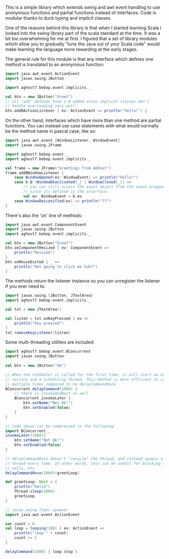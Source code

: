 This is a simple library which extends swing and awt event handling to use anonymous
functions and partial functions instead of interfaces. Code is modular thanks to duck
typing and implicit classes.

One of the reasons behind this library is that when I started learning Scala I looked
into the swing library part of the scala standard at the time. It was a bit too 
overwhelming for me at first. I figured that a set of library modules which allow you 
to gradually "tune the Java out of your Scala code" would make learning the language
more rewarding at the early stages.

The general rule for this module is that any interface which defines one method is
translated to an anonymous function:

```scala
import java.awt.event.ActionEvent
import javax.swing.JButton

import aghost7.bebop.event.implicits._

val btn = new JButton("Greet")
// all "add" methods have a B added since implicit classes don't
// handle overloading very well.
btn.addBActionListener { ev: ActionEvent => println("hello!") }
```

On the other hand, interfaces which have more than one method are partial functions.
You can instead use case statements with what would normally be the method name in 
pascal case, like so:

```scala
import java.awt.event.{WindowListener, WindowEvent}
import javax.swing.JFrame

import aghost7.bebop.event._
import aghost7.bebop.event.implicits._

val frame = new JFrame("Greetings from AGhost")
frame.addBWindowListener {
	case WindowOpened(ev: WindowEvent) => println("hello!")
	case b @ (WindowDeactivated(_) | WindowClosed(_)) =>
		// you can still access the event object from the event wrapper
		// since its defined in the interface.
		val ev: WindowEvent = b.ev
	case WindowDeiconified(ev) => println("??")
}
```

There's also the 'on' line of methods:
```scala
import java.awt.event.ComponentEvent
import javax.swing.JButton
import aghost7.bebop.event.implicits._

val btn = new JButton("Greet")
btn.onComponentResized { ev: ComponentEvent =>
	println("Resized")
}
btn.onMouseExited { _ => 
	println("Not going to click me huh?") 
}
```

The methods return the listener instance so you can unregister the listener if you 
ever need to:
```scala
import javax.swing.{JButton, JTextArea}
import aghost7.bebop.event.implicits._

val txt = new JTextArea()

val listen = txt.onKeyPressed { ev => 
	println("key pressed") 
}
txt.removeKeyListener(listen)
```

Some multi-threading utilities are included:
```scala
import aghost7.bebop.event.BConcurrent
import javax.swing.JButton
	
val btn = new JButton("Ok")

// When the scheduler is called for the first time, it will start an executor 
// service and a scheduling thread. This method is more efficient to call
// multiple times compared to he delayCommandOnce.
BConcurrent.delayCommand(1000) {
	// there is invokeAndWait as well
	BConcurrent.invokeLater {
		btn.setName("Not Ok!")
		btn.setEnabled(false)
	}
}

// Code above can be compressed to the following:
import BConcurrent._
invokeLater(1000){
	btn.setName("Not Ok!")
	btn.setEnabled(false)
}

// delayCommandOnce doesn't "recycle" the thread, and instead spawns a new
// thread every time. In other words, this can be useful for blocking delayed 
// calls, etc.
delayCommandOnce(1000)(greetLoop)

def greetLoop: Unit = {
	println("hello")
	Thread.sleep(1000)
	greetLoop
}

// javax.swing.Timer spawner
import java.awt.event.ActionEvent

var count = 0
val loop = looping(100) { ev: ActionEvent =>
	println("loop " + count)
	count += 1
}

delayCommand(1000) { loop.stop }
```

